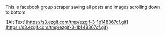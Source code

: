 This is facebook group scraper saving all posts and images scrolling down to bottom

![Alt Text](https://s3.ezgif.com/tmp/ezgif-3-1b148367cf.gif](https://s3.ezgif.com/tmp/ezgif-3-1b148367cf.gif)



